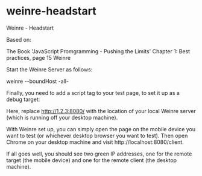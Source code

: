 # weinre-headstart
Weinre - Headstart

Based on:

The Book 'JavaScript Promgramming - Pushing the Limits'
Chapter 1: Best practices, page 15 Weinre

Start the Weinre Server as follows:

weinre --boundHost -all-

Finally, you need to add a script tag to your test page, to set it up as a debug target:

<script src="http://1.2.3:8080/target/target-script-min.js"></script>

Here, replace http://1.2.3:8080/ with the location of your local Weinre server (which is running off your desktop machine).

With Weinre set up, you can simply open the page on the mobile device you want to test (or whichever desktop browser you want to test). Then open Chrome on your desktop machine and visit http://localhost:8080/client.

If all goes well, you should see two green IP addresses, one for the remote target (the mobile device) and one for the remote client (the desktop machine). 
